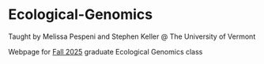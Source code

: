 # Ecological-Genomics

Taught by Melissa Pespeni and Stephen Keller @ The University of Vermont

Webpage for [Fall 2025](https://pespenilab.github.io/Ecological-Genomics/) graduate Ecological Genomics class
